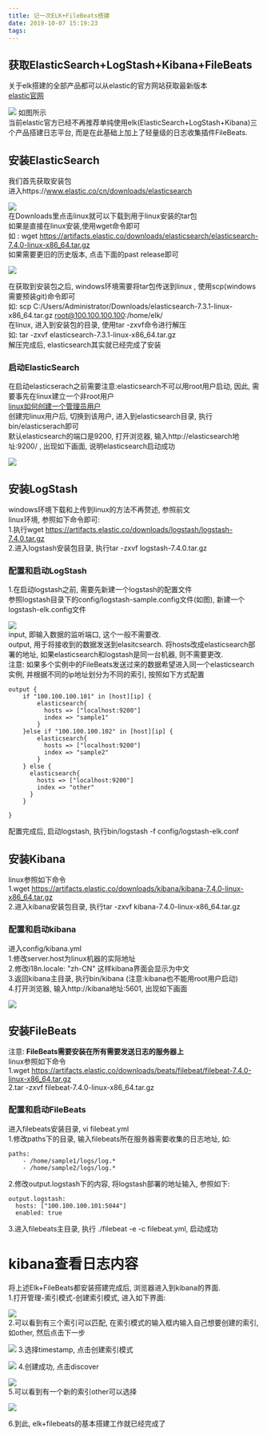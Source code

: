 ```yaml
---
title: 记一次ELK+FileBeats搭建
date: 2019-10-07 15:19:23
tags:
---
```

## 获取ElasticSearch+LogStash+Kibana+FileBeats  
关于elk搭建的全部产品都可以从elastic的官方网站获取最新版本  
[elastic官网](https://www.elastic.co/cn/products/)

![](https://raw.githubusercontent.com/shdvgj/shdvgj.github.io/master/2019/10/07/ELK_FileBeats/1.png)
如图所示  
当前elastic官方已经不再推荐单纯使用elk(ElasticSearch+LogStash+Kibana)三个产品搭建日志平台, 而是在此基础上加上了轻量级的日志收集插件FileBeats.  

## 安装ElasticSearch  
我们首先获取安装包  
进入https://www.elastic.co/cn/downloads/elasticsearch  

![](https://raw.githubusercontent.com/shdvgj/shdvgj.github.io/master/2019/10/07/ELK_FileBeats/2.png)  
在Downloads里点击linux就可以下载到用于linux安装的tar包  
如果是直接在linux安装,使用wget命令即可  
如 : wget https://artifacts.elastic.co/downloads/elasticsearch/elasticsearch-7.4.0-linux-x86_64.tar.gz  
如果需要更旧的历史版本, 点击下面的past release即可

![](https://raw.githubusercontent.com/shdvgj/shdvgj.github.io/master/2019/10/07/ELK_FileBeats/3.png)  

在获取到安装包之后, windows环境需要将tar包传送到linux , 使用scp(windows需要预装git)命令即可  
如: scp C:/Users/Administrator/Downloads/elasticsearch-7.3.1-linux-x86_64.tar.gz root@100.100.100.100:/home/elk/  
在linux, 进入到安装包的目录, 使用tar -zxvf命令进行解压  
如: tar -zxvf elasticsearch-7.3.1-linux-x86_64.tar.gz   
解压完成后, elasticsearch其实就已经完成了安装  
### 启动ElasticSearch  
在启动elasticserach之前需要注意:elasticsearch不可以用root用户启动, 因此, 需要事先在linux建立一个非root用户    
[linux如何创建一个管理员用户](https://www.cnblogs.com/sunyllove/p/9772053.html)  
创建完linux用户后, 切换到该用户, 进入到elasticsearch目录, 执行bin/elasticserach即可  
默认elasticsearch的端口是9200, 打开浏览器, 输入http://elasticsearch地址:9200/  , 出现如下画面, 说明elasticsearch启动成功

![](https://raw.githubusercontent.com/shdvgj/shdvgj.github.io/master/2019/10/07/ELK_FileBeats/4.png)

## 安装LogStash
windows环境下载和上传到linux的方法不再赘述, 参照前文  
linux环境, 参照如下命令即可:  
1.执行wget https://artifacts.elastic.co/downloads/logstash/logstash-7.4.0.tar.gz  
2.进入logstash安装包目录, 执行tar -zxvf logstash-7.4.0.tar.gz  

### 配置和启动LogStash  
1.在启动logstash之前, 需要先新建一个logstash的配置文件  
参照logstash目录下的config/logstash-sample.config文件(如图), 新建一个logstash-elk.config文件  

![](https://raw.githubusercontent.com/shdvgj/shdvgj.github.io/master/2019/10/07/ELK_FileBeats/5.png)  
input, 即输入数据的监听端口, 这个一般不需要改.  
output, 用于将接收到的数据发送到elasitcsearch. 将hosts改成elasticsearch部署的地址, 如果elasticsearch和logstash是同一台机器, 则不需要更改.   
注意: 如果多个实例中的FileBeats发送过来的数据希望进入同一个elasticsearch实例, 并根据不同的ip地址划分为不同的索引, 按照如下方式配置  

```
output {
    if "100.100.100.101" in [host][ip] {
        elasticsearch{
          hosts => ["localhost:9200"]
          index => "sample1"
        }
    }else if "100.100.100.102" in [host][ip] {
        elasticsearch{
          hosts => ["localhost:9200"]
          index => "sample2"
        }
    } else {
      elasticsearch{
        hosts => ["localhost:9200"]
        index => "other"
      }
    }

}
```
配置完成后, 启动logstash, 执行bin/logstash -f config/logstash-elk.conf 

## 安装Kibana  
linux参照如下命令  
1.wget https://artifacts.elastic.co/downloads/kibana/kibana-7.4.0-linux-x86_64.tar.gz  
2.进入kibana安装包目录, 执行tar -zxvf kibana-7.4.0-linux-x86_64.tar.gz  

### 配置和启动kibana
进入config/kibana.yml  
1.修改server.host为linux机器的实际地址  
2.修改i18n.locale: "zh-CN" 这样kibana界面会显示为中文  
3.返回kibana主目录, 执行bin/kibana  (注意:kibana也不能用root用户启动)  
4.打开浏览器, 输入http://kibana地址:5601, 出现如下画面  

![](https://raw.githubusercontent.com/shdvgj/shdvgj.github.io/master/2019/10/07/ELK_FileBeats/6.png)

## 安装FileBeats  
注意: **FileBeats需要安装在所有需要发送日志的服务器上**  
linux参照如下命令  
1.wget https://artifacts.elastic.co/downloads/beats/filebeat/filebeat-7.4.0-linux-x86_64.tar.gz  
2.tar -zxvf filebeat-7.4.0-linux-x86_64.tar.gz

### 配置和启动FileBeats
进入filebeats安装目录, vi filebeat.yml  
1.修改paths下的目录, 输入filebeats所在服务器需要收集的日志地址, 如:  

```
paths:
    - /home/sample1/logs/log.*
    - /home/sample2/logs/log.*
```

2.修改output.logstash下的内容, 将logstash部署的地址输入, 参照如下:  

```
output.logstash:
  hosts: ["100.100.100.101:5044"]
  enabled: true
```
3.进入filebeats主目录, 执行 ./filebeat -e -c filebeat.yml, 启动成功  

# kibana查看日志内容
将上述Elk+FileBeats都安装搭建完成后, 浏览器进入到kibana的界面.  
1.打开管理-索引模式-创建索引模式, 进入如下界面:  

![](https://raw.githubusercontent.com/shdvgj/shdvgj.github.io/master/2019/10/07/ELK_FileBeats/7.png)  
2.可以看到有三个索引可以匹配, 在索引模式的输入框内输入自己想要创建的索引, 如other, 然后点击下一步

![](https://raw.githubusercontent.com/shdvgj/shdvgj.github.io/master/2019/10/07/ELK_FileBeats/8.png)
3.选择timestamp, 点击创建索引模式

![](https://raw.githubusercontent.com/shdvgj/shdvgj.github.io/master/2019/10/07/ELK_FileBeats/9.png)
4.创建成功, 点击discover

![](https://raw.githubusercontent.com/shdvgj/shdvgj.github.io/master/2019/10/07/ELK_FileBeats/10.png)  
5.可以看到有一个新的索引other可以选择

![](https://raw.githubusercontent.com/shdvgj/shdvgj.github.io/master/2019/10/07/ELK_FileBeats/11.png)

6.到此, elk+filebeats的基本搭建工作就已经完成了